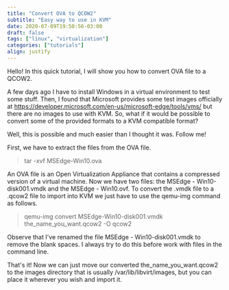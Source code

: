 ```yaml
---
title: "Convert OVA to QCOW2"
subtitle: "Easy way to use in KVM"
date: 2020-07-09T19:50:56-03:00
draft: false
tags: ["linux", "virtualization"]
categories: ["tutorials"]
align: justify
---
```


Hello! In this quick tutorial, I will show you how to convert OVA file to a QCOW2.

A few days ago I have to install Windows in a virtual environment to test some stuff. Then, I found that Microsoft provides some test images officially at https://developer.microsoft.com/en-us/microsoft-edge/tools/vms/ but there are no images to use with KVM. So, what if it would be possible to convert some of the provided formats to a KVM compatible format?

Well, this is possible and much easier than I thought it was. Follow me!

First, we have to extract the files from the OVA file.
>tar -xvf MSEdge-Win10.ova

An OVA file is an Open Virtualization Appliance that contains a compressed version of a virtual machine. Now we have two files: the MSEdge - Win10-disk001.vmdk and the MSEdge - Win10.ovf. To convert the .vmdk file to a .qcow2 file to import into KVM we just have to use the qemu-img command as follows.

>qemu-img convert MSEdge-Win10-disk001.vmdk the_name_you_want.qcow2 -O qcow2

Observe that I've renamed the file MSEdge - Win10-disk001.vmdk to remove the blank spaces. I always try to do this before work with files in the command line.

That's it! Now we can just move our converted the_name_you_want.qcow2 to the images directory that is usually /var/lib/libvirt/images, but you can place it wherever you wish and import it.